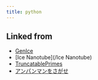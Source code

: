 ```yaml
---
title: python
---
```

## Linked from

* [GenIce](/GenIce)
* [Ice Nanotube](/Ice Nanotube)
* [TruncatablePrimes](/TruncatablePrimes)
* [アンパンマンをさがせ](/アンパンマンをさがせ)
